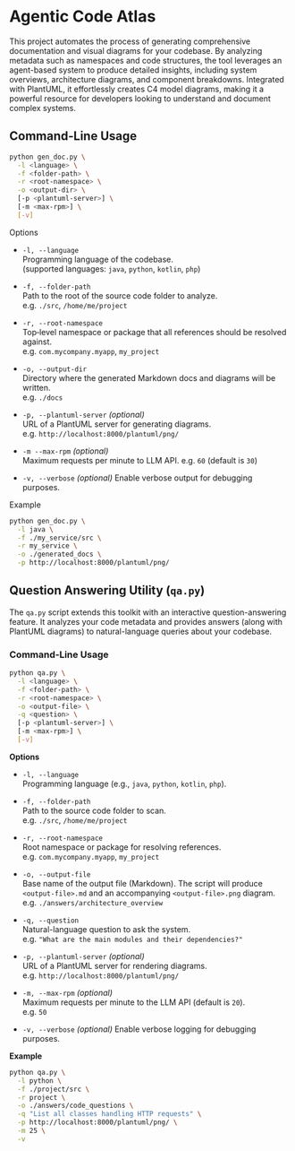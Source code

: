 # Agentic Code Atlas

This project automates the process of generating comprehensive documentation and visual diagrams for your codebase. By analyzing metadata such as namespaces and code structures, the tool leverages an agent-based system to produce detailed insights, including system overviews, architecture diagrams, and component breakdowns. Integrated with PlantUML, it effortlessly creates C4 model diagrams, making it a powerful resource for developers looking to understand and document complex systems.

## Command‑Line Usage

```bash
python gen_doc.py \
  -l <language> \
  -f <folder-path> \
  -r <root-namespace> \
  -o <output-dir> \
  [-p <plantuml-server>] \
  [-m <max-rpm>] \
  [-v]
```

Options

- `-l, --language`  
  Programming language of the codebase.  
  (supported languages: `java`, `python`, `kotlin`, `php`)

- `-f, --folder-path`  
  Path to the root of the source code folder to analyze.  
  e.g. `./src`, `/home/me/project`

- `-r, --root-namespace`  
  Top‑level namespace or package that all references should be resolved against.  
  e.g. `com.mycompany.myapp`, `my_project`

- `-o, --output-dir`  
  Directory where the generated Markdown docs and diagrams will be written.  
  e.g. `./docs`

- `-p, --plantuml-server` _(optional)_  
  URL of a PlantUML server for generating diagrams.  
  e.g. `http://localhost:8000/plantuml/png/` 

- `-m --max-rpm` _(optional)_  
  Maximum requests per minute to LLM API.
  e.g. `60` (default is `30`)

- `-v, --verbose` _(optional)_
  Enable verbose output for debugging purposes.  

Example

```bash
python gen_doc.py \
  -l java \
  -f ./my_service/src \
  -r my_service \
  -o ./generated_docs \
  -p http://localhost:8000/plantuml/png/
```

## Question Answering Utility (`qa.py`)

The `qa.py` script extends this toolkit with an interactive question-answering feature. It analyzes your code metadata and provides answers (along with PlantUML diagrams) to natural-language queries about your codebase.

### Command‑Line Usage

```bash
python qa.py \
  -l <language> \
  -f <folder-path> \
  -r <root-namespace> \
  -o <output-file> \
  -q <question> \
  [-p <plantuml-server>] \
  [-m <max-rpm>] \
  [-v]
```

**Options**

- `-l, --language`  
  Programming language (e.g., `java`, `python`, `kotlin`, `php`).

- `-f, --folder-path`  
  Path to the source code folder to scan.  
  e.g. `./src`, `/home/me/project`

- `-r, --root-namespace`  
  Root namespace or package for resolving references.  
  e.g. `com.mycompany.myapp`, `my_project`

- `-o, --output-file`  
  Base name of the output file (Markdown). The script will produce `<output-file>.md` and an accompanying `<output-file>.png` diagram.  
  e.g. `./answers/architecture_overview`

- `-q, --question`  
  Natural-language question to ask the system.  
  e.g. `"What are the main modules and their dependencies?"`

- `-p, --plantuml-server` _(optional)_  
  URL of a PlantUML server for rendering diagrams.  
  e.g. `http://localhost:8000/plantuml/png/`

- `-m, --max-rpm` _(optional)_  
  Maximum requests per minute to the LLM API (default is `20`).  
  e.g. `50`

- `-v, --verbose` _(optional)_
  Enable verbose logging for debugging purposes.

**Example**

```bash
python qa.py \
  -l python \
  -f ./project/src \
  -r project \
  -o ./answers/code_questions \
  -q "List all classes handling HTTP requests" \
  -p http://localhost:8000/plantuml/png/ \
  -m 25 \
  -v
```